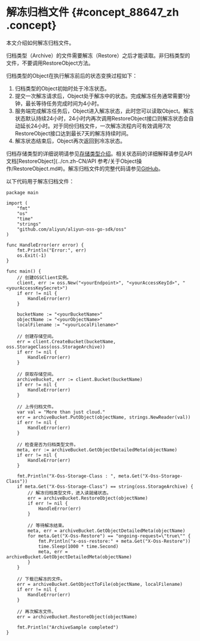 # 解冻归档文件 {#concept_88647_zh .concept}

本文介绍如何解冻归档文件。

归档类型（Archive）的文件需要解冻（Restore）之后才能读取。非归档类型的文件，不要调用RestoreObject方法。

归档类型的Object在执行解冻前后的状态变换过程如下：

1.  归档类型的Object初始时处于冷冻状态。
2.  提交一次解冻请求后，Object处于解冻中的状态。完成解冻任务通常需要1分钟，最长等待任务完成时间为4小时。
3.  服务端完成解冻任务后，Object进入解冻状态，此时您可以读取Object。解冻状态默认持续24小时，24小时内再次调用RestoreObject接口则解冻状态会自动延长24小时。对于同份归档文件，一次解冻流程内可有效调用7次RestoreObject接口达到最长7天的解冻持续时间。
4.  解冻状态结束后，Object再次返回到冷冻状态。

归档存储类型的详细说明请参见[存储类型介绍](../cn.zh-CN/开发指南/存储类型/存储类型介绍.md#)。相关状态码的详细解释请参见API文档[RestoreObject](../cn.zh-CN/API 参考/关于Object操作/RestoreObject.md#)。解冻归档文件的完整代码请参见[GitHub](https://github.com/aliyun/aliyun-oss-go-sdk/blob/master/sample/archive.go)。

以下代码用于解冻归档文件：

``` {#codeblock_jyr_p9p_jil .language-go}
package main

import (
    "fmt"
    "os"
    "time"
    "strings"
    "github.com/aliyun/aliyun-oss-go-sdk/oss"
)

func HandleError(err error) {
    fmt.Println("Error:", err)
    os.Exit(-1)
}

func main() {
    // 创建OSSClient实例。
    client, err := oss.New("<yourEndpoint>", "<yourAccessKeyId>", "<yourAccessKeySecret>")
    if err != nil {
        HandleError(err)
    }

    bucketName := "<yourBucketName>"
    objectName := "<yourObjectName>"
    localFilename := "<yourLocalFilename>"

    // 创建存储空间。
    err = client.CreateBucket(bucketName, oss.StorageClass(oss.StorageArchive))
    if err != nil {
        HandleError(err)
    }

    // 获取存储空间。
    archiveBucket, err := client.Bucket(bucketName)
    if err != nil {
        HandleError(err)
    }

    // 上传归档文件。
    var val = "More than just cloud."
    err = archiveBucket.PutObject(objectName, strings.NewReader(val))
    if err != nil {
        HandleError(err)
    }

    // 检查是否为归档类型文件。
    meta, err := archiveBucket.GetObjectDetailedMeta(objectName)
    if err != nil {
        HandleError(err)
    }

    fmt.Println("X-Oss-Storage-Class : ", meta.Get("X-Oss-Storage-Class"))
    if meta.Get("X-Oss-Storage-Class") == string(oss.StorageArchive) {
        // 解冻归档类型文件，进入读就绪状态。
        err = archiveBucket.RestoreObject(objectName)
        if err != nil {
            HandleError(err)
        }

        // 等待解冻结束。
        meta, err = archiveBucket.GetObjectDetailedMeta(objectName)
        for meta.Get("X-Oss-Restore") == "ongoing-request=\"true\"" {
            fmt.Println("x-oss-restore:" + meta.Get("X-Oss-Restore"))
            time.Sleep(1000 * time.Second)
            meta, err = archiveBucket.GetObjectDetailedMeta(objectName)
        }
    }

    // 下载已解冻的文件。
    err = archiveBucket.GetObjectToFile(objectName, localFilename)
    if err != nil {
        HandleError(err)
    }

    // 再次解冻文件。
    err = archiveBucket.RestoreObject(objectName)

    fmt.Println("ArchiveSample completed")
}
		
```

